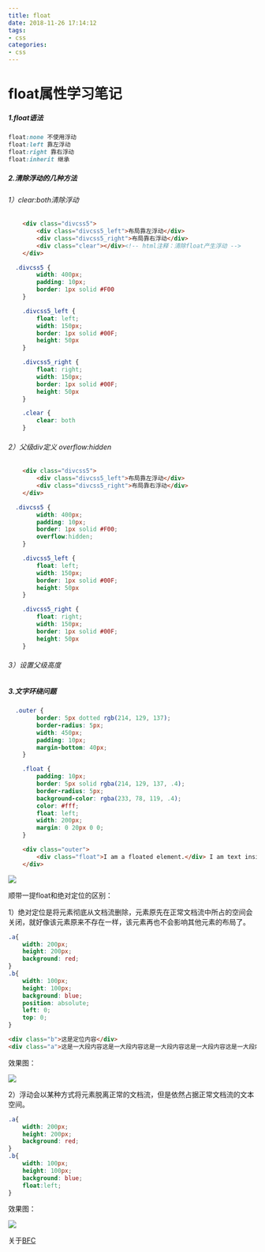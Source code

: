 ```yaml
---
title: float
date: 2018-11-26 17:14:12
tags: 
- css
categories: 
- css
---
```


# float属性学习笔记

##### 1.float语法

```css
float:none 不使用浮动
float:left 靠左浮动
float:right 靠右浮动
float:inherit 继承
```



##### 2.清除浮动的几种方法

###### 1）clear:both清除浮动

```html
	<div class="divcss5">
        <div class="divcss5_left">布局靠左浮动</div>
        <div class="divcss5_right">布局靠右浮动</div>
        <div class="clear"></div><!-- html注释：清除float产生浮动 -->
    </div>
```

```css
  .divcss5 {
        width: 400px;
        padding: 10px;
        border: 1px solid #F00
    }

    .divcss5_left {
        float: left;
        width: 150px;
        border: 1px solid #00F;
        height: 50px
    }

    .divcss5_right {
        float: right;
        width: 150px;
        border: 1px solid #00F;
        height: 50px
    }

    .clear {
        clear: both
    }
```



###### 2）父级div定义 overflow:hidden

```html
	<div class="divcss5">
        <div class="divcss5_left">布局靠左浮动</div>
        <div class="divcss5_right">布局靠右浮动</div>
    </div>
```

```css
  .divcss5 {
        width: 400px;
        padding: 10px;
        border: 1px solid #F00;
        overflow:hidden;
    }

    .divcss5_left {
        float: left;
        width: 150px;
        border: 1px solid #00F;
        height: 50px
    }

    .divcss5_right {
        float: right;
        width: 150px;
        border: 1px solid #00F;
        height: 50px
    }
```



###### 3）设置父级高度



##### 3.文字环绕问题

```css
  .outer {
        border: 5px dotted rgb(214, 129, 137);
        border-radius: 5px;
        width: 450px;
        padding: 10px;
        margin-bottom: 40px;
    }

    .float {
        padding: 10px;
        border: 5px solid rgba(214, 129, 137, .4);
        border-radius: 5px;
        background-color: rgba(233, 78, 119, .4);
        color: #fff;
        float: left;
        width: 200px;
        margin: 0 20px 0 0;
    }
```

```html
    <div class="outer">
        <div class="float">I am a floated element.</div> I am text inside the outer box.
    </div>
```



![](http://118.24.241.76/WX20181126-211600@2x.png)

顺带一提float和绝对定位的区别：



1）绝对定位是将元素彻底从文档流删除，元素原先在正常文档流中所占的空间会关闭，就好像该元素原来不存在一样，该元素再也不会影响其他元素的布局了。

```css
.a{
    width: 200px;
    height: 200px;
    background: red;
}
.b{
    width: 100px;
    height: 100px;
    background: blue;
    position: absolute;
    left: 0;
    top: 0;
}
```

```html
<div class="b">这是定位内容</div>
<div class="a">这是一大段内容这是一大段内容这是一大段内容这是一大段内容这是一大段内容这是一大段内容这是一大段内容这是一大段内容这是一大段内容这是一大段内容这是一大段内容这是一大段内容这是一大段内容这是一大段内容这是一大段内容</div>
```

效果图：

![](http://118.24.241.76/WX20181126-221025@2x.png)



2）浮动会以某种方式将元素脱离正常的文档流，但是依然占据正常文档流的文本空间。

```css
.a{
    width: 200px;
    height: 200px;
    background: red;
}
.b{
    width: 100px;
    height: 100px;
    background: blue;
    float:left;
}
```

 效果图：

![](http://118.24.241.76/WX20181126-222436@2x.png)



关于[BFC](https://qinhanwen.github.io/2018/11/23/BFC/)




